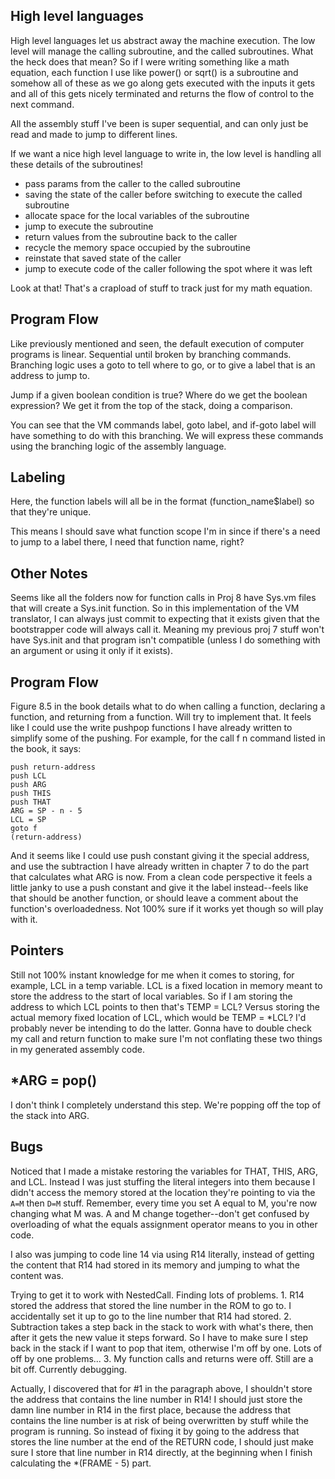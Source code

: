 ## High level languages

High level languages let us abstract away the machine execution. 
The low level will manage the calling subroutine, and the called subroutines. 
What the heck does that mean? So if I were writing something like a math equation, each function I use
like power() or sqrt() is a subroutine and somehow all of these as we go along gets executed with the inputs it gets
and all of this gets nicely terminated and returns the flow of control to the next command.

All the assembly stuff I've been is super sequential, and can only just be read and made to jump to different lines. 

If we want a nice high level language to write in, the low level is handling all these details of the subroutines!

- pass params from the caller to the called subroutine
- saving the state of the caller before switching to execute the called subroutine
- allocate space for the local variables of the subroutine
- jump to execute the subroutine
- return values from the subroutine back to the caller
- recycle the memory space occupied by the subroutine
- reinstate that saved state of the caller
- jump to execute code of the caller following the spot where it was left

Look at that! That's a crapload of stuff to track just for my math equation. 

## Program Flow

Like previously mentioned and seen, the default execution of computer programs is linear. Sequential until broken by branching commands. 
Branching logic uses a goto to tell where to go, or to give a label that is an address to jump to. 

Jump if a given boolean condition is true? Where do we get the boolean expression? We get it from the top of the stack, doing a comparison.

You can see that the VM commands label, goto label, and if-goto label will have something to do with this branching. We will express these commands 
using the branching logic of the assembly language. 

## Labeling

Here, the function labels will all be in the format (function_name$label) so that they're unique. 

This means I should save what function scope I'm in since if there's a need to jump to a label there, I need that function name, right?
 
## Other Notes

Seems like all the folders now for function calls in Proj 8 have Sys.vm files that will create a Sys.init function. So in this implementation of the VM translator, I can always
just commit to expecting that it exists given that the bootstrapper code will always call it. Meaning my previous proj 7 stuff won't have Sys.init and that program isn't compatible (unless I
do something with an argument or using it only if it exists).

## Program Flow

Figure 8.5 in the book details what to do when calling a function, declaring a function, and returning from a function. Will try to implement that. It feels like I could use the write pushpop functions I have already written to simplify some of the pushing. For example, for the call f n command listed in the book, it says:

```
push return-address
push LCL
push ARG
push THIS
push THAT
ARG = SP - n - 5
LCL = SP
goto f
(return-address)
```

And it seems like I could use push constant giving it the special address, and use the subtraction I have already written in chapter 7 to do the part that calculates what ARG is now. From a clean code perspective it feels a little janky to use a push constant and give it the label instead--feels like that should be another function, or should leave a comment about the function's overloadedness. Not 100% sure if it works yet though so will play with it. 

## Pointers

Still not 100% instant knowledge for me when it comes to storing, for example, LCL in a temp variable. LCL is a fixed location in memory meant to store the address to the start of local variables. So if I am storing the address to which LCL points to then that's TEMP = LCL? Versus storing the actual memory fixed location of LCL, which would be TEMP = *LCL? I'd probably never be intending to do the latter. Gonna have to double check my call and return function to make sure I'm not conflating these two things in my generated assembly code.

## *ARG = pop()
I don't think I completely understand this step. We're popping off the top of the stack into ARG. 

## Bugs

Noticed that I made a mistake restoring the variables for THAT, THIS, ARG, and LCL. Instead I was just stuffing the literal integers into them because I didn't access the memory stored at the location they're pointing to via the `A=M` then `D=M` stuff. Remember, every time you set A equal to M, you're now changing what M was. A and M change together--don't get confused by overloading of what the equals assignment operator means to you in other code. 

I also was jumping to code line 14 via using R14 literally, instead of getting the content that R14 had stored in its memory and jumping to what the content was. 

Trying to get it to work with NestedCall. Finding lots of problems. 1. R14 stored the address that stored the line number in the ROM to go to. I accidentally set it up to go to the line number that R14 had stored. 2. Subtraction takes a step back in the stack to work with what's there, then after it gets the new value it steps forward. So I have to make sure I step back in the stack if I want to pop that item, otherwise I'm off by one. Lots of off by one problems... 3. My function calls and returns were off. Still are a bit off. Currently debugging.

Actually, I discovered that for #1 in the paragraph above, I shouldn't store the address that contains the line number in R14! I should just store the damn line number in R14 in the first place, because the address that contains the line number is at risk of being overwritten by stuff while the program is running. So instead of fixing it by going to the address that stores the line number at the end of the RETURN code, I should just make sure I store that line number in R14 directly, at the beginning when I finish calculating the *(FRAME - 5) part. 